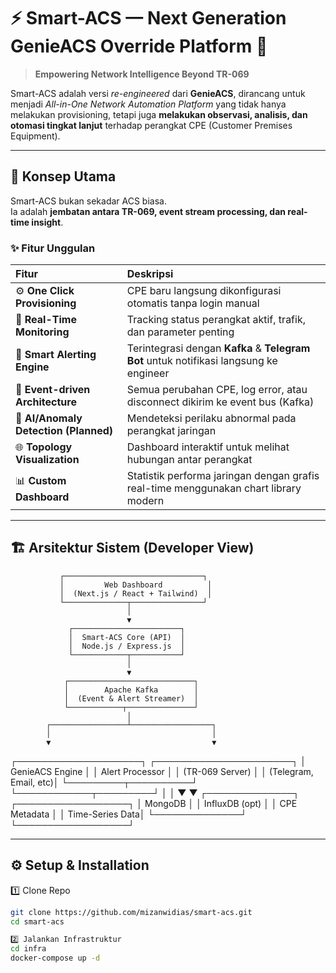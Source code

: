 # ⚡ Smart-ACS — Next Generation GenieACS Override Platform 🚀

> **Empowering Network Intelligence Beyond TR-069**

Smart-ACS adalah versi _re-engineered_ dari **GenieACS**, dirancang untuk menjadi _All-in-One Network Automation Platform_ yang tidak hanya melakukan provisioning, tetapi juga **melakukan observasi, analisis, dan otomasi tingkat lanjut** terhadap perangkat CPE (Customer Premises Equipment).

---

## 🧠 Konsep Utama

Smart-ACS bukan sekadar ACS biasa.  
Ia adalah **jembatan antara TR-069, event stream processing, dan real-time insight**.

### ✨ Fitur Unggulan
| Fitur | Deskripsi |
|:------|:-----------|
| ⚙️ **One Click Provisioning** | CPE baru langsung dikonfigurasi otomatis tanpa login manual |
| 📡 **Real-Time Monitoring** | Tracking status perangkat aktif, trafik, dan parameter penting |
| 🚨 **Smart Alerting Engine** | Terintegrasi dengan **Kafka** & **Telegram Bot** untuk notifikasi langsung ke engineer |
| 🧩 **Event-driven Architecture** | Semua perubahan CPE, log error, atau disconnect dikirim ke event bus (Kafka) |
| 🧠 **AI/Anomaly Detection (Planned)** | Mendeteksi perilaku abnormal pada perangkat jaringan |
| 🌐 **Topology Visualization** | Dashboard interaktif untuk melihat hubungan antar perangkat |
| 📊 **Custom Dashboard** | Statistik performa jaringan dengan grafis real-time menggunakan chart library modern |

---

## 🏗️ Arsitektur Sistem (Developer View)



               ┌───────────────────────────────┐
               │         Web Dashboard          │
               │  (Next.js / React + Tailwind)  │
               └──────────────┬────────────────┘
                              │
                              ▼
                 ┌────────────────────────┐
                 │  Smart-ACS Core (API)  │
                 │  Node.js / Express.js  │
                 └────────────┬───────────┘
                              │
                              ▼
                ┌────────────────────────────┐
                │        Apache Kafka        │
                │  (Event & Alert Streamer)  │
                └────────────┬───────────────┘
                              │
            ┌─────────────────┴──────────────────┐
            │                                    │
            ▼                                    ▼
  ┌────────────────────┐             ┌──────────────────────┐
  │   GenieACS Engine  │             │   Alert Processor     │
  │   (TR-069 Server)  │             │ (Telegram, Email, etc)│
  └─────────┬──────────┘             └────────────┬─────────┘
            │                                     │
            ▼                                     ▼
    ┌──────────────┐                     ┌──────────────────┐
    │   MongoDB    │                     │   InfluxDB (opt) │
    │ CPE Metadata │                     │  Time-Series Data│
    └──────────────┘                     └──────────────────┘


---

## ⚙️ Setup & Installation

1️⃣ Clone Repo
```bash
git clone https://github.com/mizanwidias/smart-acs.git
cd smart-acs

2️⃣ Jalankan Infrastruktur
cd infra
docker-compose up -d





